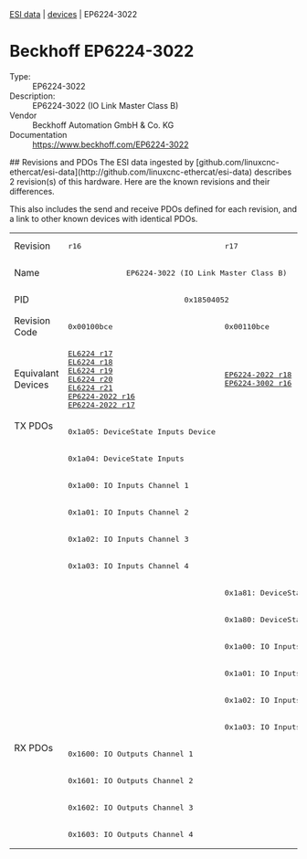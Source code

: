 <div class="nav"><a href="/esi-data">ESI data</a> | <a href="/esi-data/devices">devices</a> | EP6224-3022</div>

#  Beckhoff EP6224-3022

<dl>
  <dt>Type:</dt><dd>EP6224-3022</dd>
  <dt>Description:</dt><dd>EP6224-3022 (IO Link Master Class B)</dd>
  <dt>Vendor</dt><dd>Beckhoff Automation GmbH & Co. KG</dd>
  <dt>Documentation</dt><dd><a href="https://www.beckhoff.com/EP6224-3022">https://www.beckhoff.com/EP6224-3022</a></dd>
</dl>
## Revisions and PDOs
The ESI data ingested by [github.com/linuxcnc-ethercat/esi-data](http://github.com/linuxcnc-ethercat/esi-data) describes 2 revision(s) of this hardware.  Here are the known revisions and their differences.

This also includes the send and receive PDOs defined for each revision, and a link to other known devices with identical PDOs.

<table>
<tr >
<td class="first">Revision</td>
<td ><pre>r16</pre></td>
<td ><pre>r17</pre></td>
</tr>
<tr >
<td class="first">Name</td>
<td  colspan=2 align="center"><pre>EP6224-3022 (IO Link Master Class B)</pre></td>
</tr>
<tr >
<td class="first">PID</td>
<td  colspan=2 align="center"><pre>0x18504052</pre></td>
</tr>
<tr >
<td class="first">Revision Code</td>
<td ><pre>0x00100bce</pre></td>
<td ><pre>0x00110bce</pre></td>
</tr>
<tr >
<td class="first">Equivalant Devices</td>
<td ><pre><a href="EL6224">EL6224 r17</a><br/><a href="EL6224">EL6224 r18</a><br/><a href="EL6224">EL6224 r19</a><br/><a href="EL6224">EL6224 r20</a><br/><a href="EL6224">EL6224 r21</a><br/><a href="EP6224-2022">EP6224-2022 r16</a><br/><a href="EP6224-2022">EP6224-2022 r17</a></pre></td>
<td ><pre><a href="EP6224-2022">EP6224-2022 r18</a><br/><a href="EP6224-3002">EP6224-3002 r16</a></pre></td>
</tr>
<tr class="txpdo pdosection">
<td class="first" rowspan=12 valign=top>TX PDOs</td>
<td><pre>0x1a05: DeviceState Inputs Device</pre></td>
<td colspan=2 align="left"></td>
</tr>
<tr class="txpdo pdosection">
<td ><pre>0x1a04: DeviceState Inputs</pre></td>
<td ></td>
</tr>
<tr class="txpdo pdosection">
<td ><pre>0x1a00: IO Inputs Channel 1</pre></td>
<td ></td>
</tr>
<tr class="txpdo pdosection">
<td ><pre>0x1a01: IO Inputs Channel 2</pre></td>
<td ></td>
</tr>
<tr class="txpdo pdosection">
<td ><pre>0x1a02: IO Inputs Channel 3</pre></td>
<td ></td>
</tr>
<tr class="txpdo pdosection">
<td ><pre>0x1a03: IO Inputs Channel 4</pre></td>
<td ></td>
</tr>
<tr class="txpdo pdosection">
<td ></td>
<td ><pre>0x1a81: DeviceState Inputs</pre></td>
</tr>
<tr class="txpdo pdosection">
<td ></td>
<td ><pre>0x1a80: DeviceState Inputs</pre></td>
</tr>
<tr class="txpdo pdosection">
<td ></td>
<td ><pre>0x1a00: IO Inputs Channel 1</pre></td>
</tr>
<tr class="txpdo pdosection">
<td ></td>
<td ><pre>0x1a01: IO Inputs Channel 2</pre></td>
</tr>
<tr class="txpdo pdosection">
<td ></td>
<td ><pre>0x1a02: IO Inputs Channel 3</pre></td>
</tr>
<tr class="txpdo pdosection">
<td ></td>
<td ><pre>0x1a03: IO Inputs Channel 4</pre></td>
</tr>
<tr class="rxpdo pdosection">
<td class="first" rowspan=4 valign=top>RX PDOs</td>
<td colspan=2 align="left"><pre>0x1600: IO Outputs Channel 1</pre></td>
<td></td>
</tr>
<tr class="rxpdo pdosection">
<td  colspan=2 align="left"><pre>0x1601: IO Outputs Channel 2</pre></td>
</tr>
<tr class="rxpdo pdosection">
<td  colspan=2 align="left"><pre>0x1602: IO Outputs Channel 3</pre></td>
</tr>
<tr class="rxpdo pdosection">
<td  colspan=2 align="left"><pre>0x1603: IO Outputs Channel 4</pre></td>
</tr>
</table>
